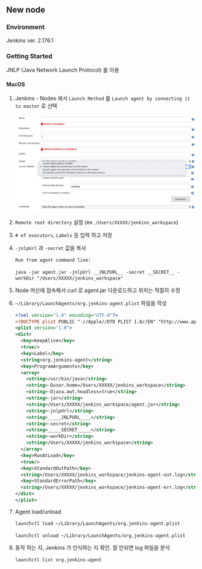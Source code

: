 ## New node

### Environment

Jenkins ver. 2.176.1

### Getting Started

JNLP (Java Network Launch Protocol) 를 이용

#### MacOS

1. Jenkins - Nodes 에서 `Launch Method` 를 `Launch agent by connecting it to master` 로 선택 

    ![](images/launch_method.png)

2. `Remote root directory` 설정 (ex. `/Users/XXXXX/jenkins_workspace`)

3. `# of executors`, `Labels` 등 입력 하고 저장

4. `-jnlpUrl` 과 `-secret` 값을 복사

    ```
    Run from agent command line:

    java -jar agent.jar -jnlpUrl __JNLPURL__ -secret __SECRET__ -workDir "/Users/XXXXX/jenkins_workspace"
    ```

5. Node 머신에 접속해서 curl 로 agent.jar 다운로드하고 위치는 적절히 수정

6. `~/Library/LaunchAgents/org.jenkins-agent.plist` 파일을 작성

    ```xml
    <?xml version="1.0" encoding="UTF-8"?>
    <!DOCTYPE plist PUBLIC "-//Apple//DTD PLIST 1.0//EN" "http://www.apple.com/DTDs/PropertyList-1.0.dtd">
    <plist version="1.0">
    <dict>
      <key>KeepAlive</key>
      <true/>
      <key>Label</key>
      <string>org.jenkins-agent</string>
      <key>ProgramArguments</key>
      <array>
        <string>/usr/bin/java</string>
        <string>-Duser.home=/Users/XXXXX/jenkins_workspace</string>
        <string>-Djava.awt.headless=true</string>
        <string>-jar</string>
        <string>/Users/XXXXX/jenkins_workspace/agent.jar</string>
        <string>-jnlpUrl</string>
        <string>_____JNLPURL____</string>
        <string>-secret</string>
        <string>_____SECRET_____</string>
        <string>-workDir</string>
        <string>/Users/XXXXX/jenkins_workspace</string>
      </array>
      <key>RunAtLoad</key>
      <true/>
      <key>StandardOutPath</key>
      <string>/Users/XXXXX/jenkins_workspace/jenkins-agent-out.log</string>
      <key>StandardErrorPath</key>
      <string>/Users/XXXXX/jenkins_workspace/jenkins-agent-err.log</string>
    </dict>
    </plist>
    ```

7. Agent load/unload

    ```
    launchctl load ~/Library/LaunchAgents/org.jenkins-agent.plist

    launchctl unload ~/Library/LaunchAgents/org.jenkins-agent.plist
    ```

8. 동작 하는 지, Jenkins 가 인식하는 지 확인. 잘 안되면 log 파일을 분석

    ```
    launchctl list org.jenkins-agent
    ```
